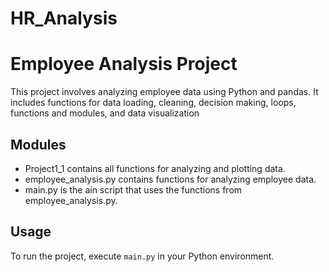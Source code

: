 # HR_Analysis

# Employee Analysis Project
This project involves analyzing employee data using Python and pandas. It includes functions for data loading, cleaning, decision making, loops, functions and modules, and data visualization

## Modules

- Project1_1 contains all functions for analyzing and plotting data.
- employee_analysis.py contains functions for analyzing employee data.
- main.py is the ain script that uses the functions from employee_analysis.py.

## Usage

To run the project, execute `main.py` in your Python environment.
